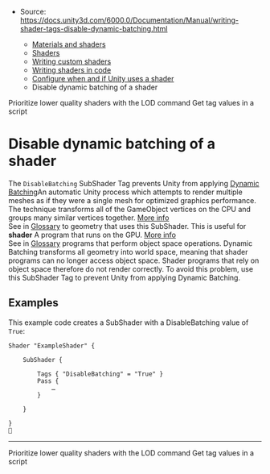 * Source: https://docs.unity3d.com/6000.0/Documentation/Manual/writing-shader-tags-disable-dynamic-batching.html

  * [Materials and shaders](https://docs.unity3d.com/6000.0/Documentation/Manual/materials-and-shaders.html)
  * [Shaders](https://docs.unity3d.com/6000.0/Documentation/Manual/Shaders.html)
  * [Writing custom shaders](https://docs.unity3d.com/6000.0/Documentation/Manual/writing-custom-shaders.html)
  * [Writing shaders in code](https://docs.unity3d.com/6000.0/Documentation/Manual/shader-writing.html)
  * [Configure when and if Unity uses a shader](https://docs.unity3d.com/6000.0/Documentation/Manual/writing-shader-tags.html)
  * Disable dynamic batching of a shader


[](https://docs.unity3d.com/6000.0/Documentation/Manual/writing-shader-prioritize-lower-quality-shaders.html)
Prioritize lower quality shaders with the LOD command
[](https://docs.unity3d.com/6000.0/Documentation/Manual/writing-shader-tags-get-tag-value.html)
Get tag values in a script
# Disable dynamic batching of a shader
The `DisableBatching` SubShader Tag prevents Unity from applying [Dynamic Batching](https://docs.unity3d.com/6000.0/Documentation/Manual/DrawCallBatching.html)An automatic Unity process which attempts to render multiple meshes as if they were a single mesh for optimized graphics performance. The technique transforms all of the GameObject vertices on the CPU and groups many similar vertices together. [More info](https://docs.unity3d.com/6000.0/Documentation/Manual/DrawCallBatching.html)  
See in [Glossary](https://docs.unity3d.com/6000.0/Documentation/Manual/Glossary.html#DynamicBatching) to geometry that uses this SubShader.
This is useful for **shader** A program that runs on the GPU. [More info](https://docs.unity3d.com/6000.0/Documentation/Manual/Shaders.html)  
See in [Glossary](https://docs.unity3d.com/6000.0/Documentation/Manual/Glossary.html#Shader) programs that perform object space operations. Dynamic Batching transforms all geometry into world space, meaning that shader programs can no longer access object space. Shader programs that rely on object space therefore do not render correctly. To avoid this problem, use this SubShader Tag to prevent Unity from applying Dynamic Batching.
## Examples
This example code creates a SubShader with a DisableBatching value of `True`:
```
Shader "ExampleShader" {

    SubShader {

        Tags { "DisableBatching" = "True" }
        Pass {
            …
        }

    }

}

```

* * *
[](https://docs.unity3d.com/6000.0/Documentation/Manual/writing-shader-prioritize-lower-quality-shaders.html)
Prioritize lower quality shaders with the LOD command
[](https://docs.unity3d.com/6000.0/Documentation/Manual/writing-shader-tags-get-tag-value.html)
Get tag values in a script
